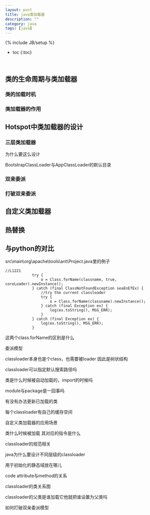 ```yaml
---
layout: post
title: java类加载器
description: ""
category: java
tags: [java]
---
```

{% include JB/setup %}

* toc
{:toc}

<br />

## 类的生命周期与类加载器

### 类的加载时机

### 类加载器的作用

## Hotspot中类加载器的设计

### 三层类加载器

为什么要这么设计

BootstrapClassLoader与AppClassLoader的默认目录

### 双亲委派

### 打破双亲委派

## 自定义类加载器

## 热替换

## 与python的对比








src\main\org\apache\tools\ant\Project.java里的例子
```
//L1221
            try {
                o = Class.forName(classname, true, coreLoader).newInstance();
            } catch (final ClassNotFoundException seaEnEfEx) {
                //try the current classloader
                try {
                    o = Class.forName(classname).newInstance();
                } catch (final Exception ex) {
                    log(ex.toString(), MSG_ERR);
                }
            } catch (final Exception ex) {
                log(ex.toString(), MSG_ERR);
            }
```
这两个class.forName的区别是什么


委派模型

classloader本身也是个class，也需要被loader 因此是树状结构

classloader可以指定默认搜索路径吗

类是什么时候被自动加载的，import的时候吗

module与package是一回事吗

有没有办法更新已加载的类

每个classloader有自己的缓存空间

自定义类加载器的应用场景

类什么时候被加载 其对应的指令是什么

classloader的规范相关

java为什么要设计不同层级的classloader


用于初始化的静态域放在哪儿

code attribute与method的关系

classloader的类关系图

classloader的父类是谁加载它他就把谁设置为父类吗

如何打破双亲委派模型





